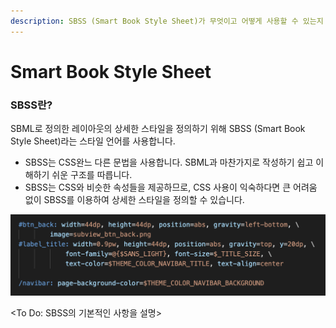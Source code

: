 ```yaml
---
description: SBSS (Smart Book Style Sheet)가 무엇이고 어떻게 사용할 수 있는지 알아봅니다.
---
```


# Smart Book Style Sheet

### SBSS란?

SBML로 정의한 레이아웃의 상세한 스타일을 정의하기 위해 SBSS (Smart Book Style Sheet)라는 스타일 언어를 사용합니다.

* SBSS는 CSS완느 다른 문법을 사용합니다. SBML과 마찬가지로 작성하기 쉽고 이해하기 쉬운 구조를 따릅니다.
* SBSS는 CSS와 비슷한 속성들을 제공하므로, CSS 사용이 익숙하다면 큰 어려움 없이 SBSS를 이용하여 상세한 스타일을 정의할 수 있습니다.

![SBSS (Smart Book Style Sheet) 예제](images/sbss.png)

\<To Do: SBSS의 기본적인 사항을 설명>
